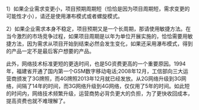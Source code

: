 1）如果企业需求变更小，项目预期周期短（恰恰是因为项目周期短，需求变更的可能性才小），请还是使用瀑布模式或者螺旋模式。

2）如果企业需求本身不稳定，项目预期又是一个长周期，那请使用敏捷方法。在当今激烈的市场竞争过程，如果项目周期是以年为单位开展实施的，恰恰需要用敏捷方法，因为需求从项目开始到结束必然会发生变化，如果还采用瀑布模式，得到的产品一定不是最后客户想要的产品。


此外，网络技术标准更短的更迭时间，也是5G资费更高的一个重要原因。1994年，福建省开通了国内第一个GSM数字移动电话;2008年12月，工信部向三大运营商颁发了3G牌照，而4G牌照2013年12月就已经发放。从2G网络升级到3G网络，间隔了14年的时间，而3G网络升级到4G网络，仅仅用了5年的时间。如此短的时间内，网络技术频繁升级，运营商势必背负更大的负担，为了更快收回成本，提高资费也就不难理解了。




